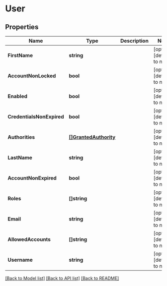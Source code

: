 # User

## Properties
Name | Type | Description | Notes
------------ | ------------- | ------------- | -------------
**FirstName** | **string** |  | [optional] [default to null]
**AccountNonLocked** | **bool** |  | [optional] [default to null]
**Enabled** | **bool** |  | [optional] [default to null]
**CredentialsNonExpired** | **bool** |  | [optional] [default to null]
**Authorities** | [**[]GrantedAuthority**](GrantedAuthority.md) |  | [optional] [default to null]
**LastName** | **string** |  | [optional] [default to null]
**AccountNonExpired** | **bool** |  | [optional] [default to null]
**Roles** | **[]string** |  | [optional] [default to null]
**Email** | **string** |  | [optional] [default to null]
**AllowedAccounts** | **[]string** |  | [optional] [default to null]
**Username** | **string** |  | [optional] [default to null]

[[Back to Model list]](../README.md#documentation-for-models) [[Back to API list]](../README.md#documentation-for-api-endpoints) [[Back to README]](../README.md)


